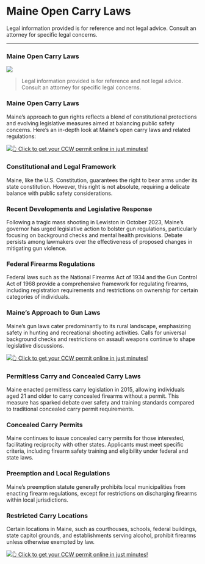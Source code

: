 # Maine Open Carry Laws

Legal information provided is for reference and not legal advice. Consult an attorney for specific legal concerns. 

* * *

### Maine Open Carry Laws

![](https://cdn-images-1.medium.com/max/800/1*8FA-DBVR6YRaZ7jNnklFKg.png)

> Legal information provided is for reference and not legal advice. Consult an attorney for specific legal concerns.

### Maine Open Carry Laws

Maine’s approach to gun rights reflects a blend of constitutional protections and evolving legislative measures aimed at balancing public safety concerns. Here’s an in-depth look at Maine’s open carry laws and related regulations:

[![](https://cdn-images-1.medium.com/max/1200/1*aCmvRhaa5Xjz4zDZxHzAjg.png)](https://serp.ly/ccw)[👆 Click to get your CCW permit online in just minutes!](https://serp.ly/ccw)

### Constitutional and Legal Framework

Maine, like the U.S. Constitution, guarantees the right to bear arms under its state constitution. However, this right is not absolute, requiring a delicate balance with public safety considerations.

### Recent Developments and Legislative Response

Following a tragic mass shooting in Lewiston in October 2023, Maine’s governor has urged legislative action to bolster gun regulations, particularly focusing on background checks and mental health provisions. Debate persists among lawmakers over the effectiveness of proposed changes in mitigating gun violence.

### Federal Firearms Regulations

Federal laws such as the National Firearms Act of 1934 and the Gun Control Act of 1968 provide a comprehensive framework for regulating firearms, including registration requirements and restrictions on ownership for certain categories of individuals.

### Maine’s Approach to Gun Laws

Maine’s gun laws cater predominantly to its rural landscape, emphasizing safety in hunting and recreational shooting activities. Calls for universal background checks and restrictions on assault weapons continue to shape legislative discussions.

[![](https://cdn-images-1.medium.com/max/1200/1*TMCVgNoKp2NAtvLSAMkaJg.png)](https://serp.ly/ccw)[👆 Click to get your CCW permit online in just minutes!](https://serp.ly/ccw)

### Permitless Carry and Concealed Carry Laws

Maine enacted permitless carry legislation in 2015, allowing individuals aged 21 and older to carry concealed firearms without a permit. This measure has sparked debate over safety and training standards compared to traditional concealed carry permit requirements.

### Concealed Carry Permits

Maine continues to issue concealed carry permits for those interested, facilitating reciprocity with other states. Applicants must meet specific criteria, including firearm safety training and eligibility under federal and state laws.

### Preemption and Local Regulations

Maine’s preemption statute generally prohibits local municipalities from enacting firearm regulations, except for restrictions on discharging firearms within local jurisdictions.

### Restricted Carry Locations

Certain locations in Maine, such as courthouses, schools, federal buildings, state capitol grounds, and establishments serving alcohol, prohibit firearms unless otherwise exempted by law.

[![](https://cdn-images-1.medium.com/max/1200/1*UmVcdbz7GlGdNVJMx2tkag.png)](https://serp.ly/ccw)[👆 Click to get your CCW permit online in just minutes!](https://serp.ly/ccw)

